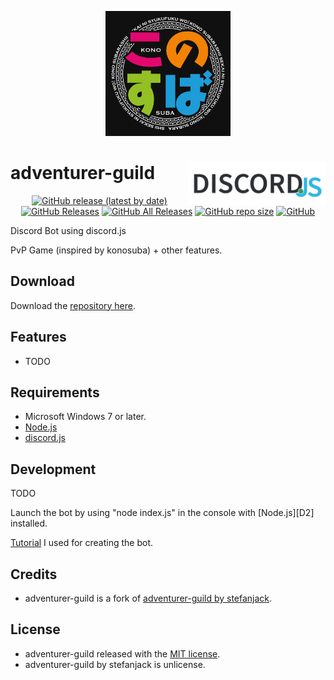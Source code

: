 <p align="center">
	<img src="./img/konosuba.png" alt="Konosuba logo" title="Konosuba logo" width="200" />
</p>

# adventurer-guild<a href="https://discord.js.org/"><img src="./img/discordjs.png" width="219" height="69" alt="discord.js" title="discord.js" align="right"></a>

<p align="center">
	<a href="https://github.com/Makazzz/adventurer-guild/releases/latest"><img alt="GitHub release (latest by date)" src="https://img.shields.io/github/v/release/Makazzz/adventurer-guild?color=0cf&logo=**Choose**"></a>
	<a href="https://github.com/Makazzz/adventurer-guild/releases/latest"><img alt="GitHub Releases" src="https://img.shields.io/github/downloads/Makazzz/adventurer-guild/latest/total?color=blue"></a>
	<a href="https://github.com/Makazzz/adventurer-guild/releases"><img alt="GitHub All Releases" src="https://img.shields.io/github/downloads/Makazzz/adventurer-guild/total?color=0cf"></a>
	<a href="https://github.com/Makazzz/adventurer-guild"><img alt="GitHub repo size" src="https://img.shields.io/github/repo-size/Makazzz/adventurer-guild?color=blue"></a>
	<a href="https://raw.githubusercontent.com/Makazzz/adventurer-guild/master/LICENSE"><img alt="GitHub" src="https://img.shields.io/github/license/Makazzz/adventurer-guild?color=0cf"></a>
</p>

Discord Bot using discord.js

PvP Game (inspired by konosuba) + other features.

## Download

Download the [repository here][D1].

[D1]: https://github.com/Makazzz/Adventurer-Guild/archive/master.zip

## Features

*	TODO

## Requirements

*	Microsoft Windows 7 or later.
*	[Node.js](https://nodejs.org/)
*	[discord.js](https://discord.js.org/)

## Development

TODO

Launch the bot by using "node index.js" in the console with [Node.js][D2] installed.

[Tutorial](https://www.digitaltrends.com/gaming/how-to-make-a-discord-bot/) I used for creating the bot.

## Credits

*	adventurer-guild is a fork of [adventurer-guild by stefanjack](https://github.com/stefanjack/adventurer-guild).

## License

*	adventurer-guild released with the [MIT license](https://raw.githubusercontent.com/Makazzz/adventurer-guild/master/LICENSE).
*	adventurer-guild by stefanjack is unlicense.
